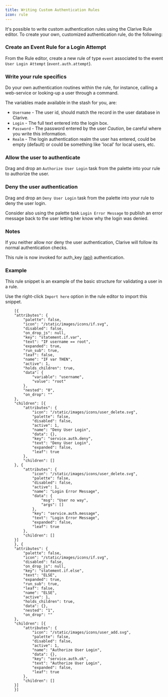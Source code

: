 ```yaml
---
title: Writing Custom Authentication Rules
icon: rule
---
```


It's possible to write custom authentication rules using the Clarive Rule editor. To create
your own, customized authentication rule, do the following:

### Create an Event Rule for a Login Attempt

From the Rule editor, create a new rule of type `event` associated to the event
`User Login Attempt` (`event.auth.attempt`).


### Write your rule specifics

Do your own authentication routines within the rule, for instance, calling a web-service
or looking-up a user through a command.

The variables made available in the stash for you, are:

- `Username` - The user id, should match the record in the user database in Clarive.
- `Login` - The full text entered into the login box.
- `Password` - The password entered by the user *Caution*, be careful where you write this
information.
- `Realm` - The login authentication realm the user has entered, could be empty (default)
or could be something like
'local' for local users, etc.

### Allow the user to authenticate

Drag and drop an `Authorize User Login` task from the palette into your rule to authorize
the user.

### Deny the user authentication

Drag and drop an `Deny User Login` task from the palette into your rule to deny the user
login.

Consider also using the palette task `Login Error Message` to publish an error message back
to the user letting her know why the login was denied.

### Notes

If you neither allow nor deny the user authentication, Clarive will follow its normal
authentication checks.

This rule is now invoked for auth_key [(api)](concepts/api_key) authentication.


### Example

This rule snippet  is an example of the basic structure for validating a user in a rule.

Use the right-click `Import here` option in the rule editor to import this snippet.

        [{
        "attributes": {
            "palette": false,
            "icon": "/static/images/icons/if.svg",
            "disabled": false,
            "on_drop_js": null,
            "key": "statement.if.var",
            "text": "IF username == root",
            "expanded": true,
            "run_sub": true,
            "leaf": false,
            "name": "IF var THEN",
            "active": 1,
            "holds_children": true,
            "data": {
                "variable": "username",
                "value": "root"
            },
            "nested": "0",
            "on_drop": ""
        },
        "children": [{
            "attributes": {
                "icon": "/static/images/icons/user_delete.svg",
                "palette": false,
                "disabled": false,
                "active": 1,
                "name": "Deny User Login",
                "data": {},
                "key": "service.auth.deny",
                "text": "Deny User Login",
                "expanded": false,
                "leaf": true
            },
            "children": []
        }, {
            "attributes": {
                "icon": "/static/images/icons/user_delete.svg",
                "palette": false,
                "disabled": false,
                "active": 1,
                "name": "Login Error Message",
                "data": {
                    "msg": "User no way",
                    "args": []
                },
                "key": "service.auth.message",
                "text": "Login Error Message",
                "expanded": false,
                "leaf": true
            },
            "children": []
        }]
        }, {
        "attributes": {
            "palette": false,
            "icon": "/static/images/icons/if.svg",
            "disabled": false,
            "on_drop_js": null,
            "key": "statement.if.else",
            "text": "ELSE",
            "expanded": true,
            "run_sub": true,
            "leaf": false,
            "name": "ELSE",
            "active": 1,
            "holds_children": true,
            "data": {},
            "nested": "1",
            "on_drop": ""
        },
        "children": [{
            "attributes": {
                "icon": "/static/images/icons/user_add.svg",
                "palette": false,
                "disabled": false,
                "active": 1,
                "name": "Authorize User Login",
                "data": {},
                "key": "service.auth.ok",
                "text": "Authorize User Login",
                "expanded": false,
                "leaf": true
            },
            "children": []
        }]
        }]

